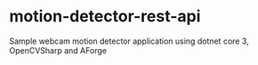 # motion-detector-rest-api
Sample webcam motion detector application using dotnet core 3, OpenCVSharp and AForge
